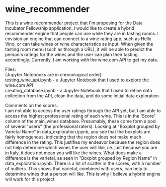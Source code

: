 # wine_recommender

This is a wine recommender project that I'm proposing for the Data Incubator Fellowship application. I would like to create a hybrid recommender engine that people can use while they are in tasting rooms. I envision an engine that can connect to a wine rating app, such as Hello Vino, or can take wines or wine characteristics as input. When given the tasting room menu (such as through a URL), it will be able to predict the person's ratings for the wines and the user can plan their tasting accordingly. Currently, I am working with the wine.com API to get my data.

Files:  
(Jupyter Notebooks are in chronological order)  
testing_wine_api.ipynb - a Jupyter Notebook that I used to explore the wine.com API  
creating_database.ipynb - a Jupyter Notebook that I used to refine data collection from the API, clean the data, and do some initial data exploration

Comments on the scores:  
I am not able to access the user ratings through the API yet, but I am able to access the highest professional rating of each wine. This is in the 'Score' column of the main_wines database. Presumably, these come form a pool of several "users" (the professional raters). Looking at "Boxplot grouped by Varietal Name" in data_exploration.ipynb, you see that the boxplots are fairly homogenous, indicating that the region does not make much difference in the rating. This justifies my endeavor because the region does not help determine which wines the user will like, i.e. just because you are in Italy, it does not mean you will like the wines. What does make a difference is the varietal, as seen in "Boxplot grouped by Region Name" in data_exploration.ipynb. There is a lot of scatter in the scores, with a number of outliers. This shows that varietal, combined with users, can help to determine wines that a person will like. This is why I believe a hybrid engine will work for this project.
